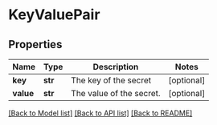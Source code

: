 # KeyValuePair

## Properties
Name | Type | Description | Notes
------------ | ------------- | ------------- | -------------
**key** | **str** | The key of the secret | [optional] 
**value** | **str** | The value of the secret. | [optional] 

[[Back to Model list]](../README.md#documentation-for-models) [[Back to API list]](../README.md#documentation-for-api-endpoints) [[Back to README]](../README.md)

